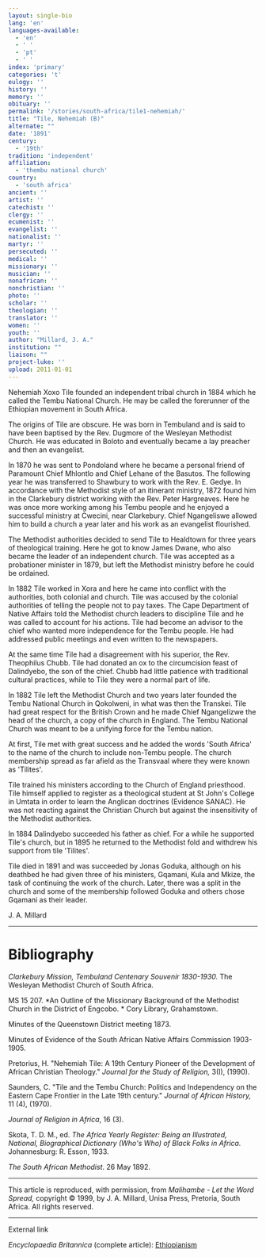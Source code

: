 ```yaml
---
layout: single-bio
lang: 'en'
languages-available:
  - 'en'
  - ' '
  - 'pt'
  - ' '
index: 'primary'
categories: 't'
eulogy: ''
history: ''
memory: ''
obituary: ''
permalink: '/stories/south-africa/tile1-nehemiah/'
title: "Tile, Nehemiah (B)"
alternate: ""
date: '1891'
century:
  - '19th'
tradition: 'independent'
affiliation:
  - 'thembu national church'
country:
  - 'south africa'
ancient: ''
artist: ''
catechist: ''
clergy: ''
ecumenist: ''
evangelist: ''
nationalist: ''
martyr: ''
persecuted: ''
medical: ''
missionary: ''
musician: ''
nonafrican: ''
nonchristian: ''
photo: ''
scholar: ''
theologian: ''
translator: ''
women: ''
youth: ''
author: "Millard, J. A."
institution: ""
liaison: ""
project-luke: ''
upload: 2011-01-01
---
```




Nehemiah Xoxo Tile founded an independent tribal church in 1884 which he called the Tembu National Church. He may be called the forerunner of the Ethiopian movement in South Africa.

The origins of Tile are obscure. He was born in Tembuland and is said to have been baptised by the Rev. Dugmore of the Wesleyan Methodist Church. He was educated in Boloto and eventually became a lay preacher and then an evangelist.

In 1870 he was sent to Pondoland where he became a personal friend of Paramount Chief Mhlontlo and Chief Lehane of the Basutos. The following year he was transferred to Shawbury to work with the Rev. E. Gedye. In accordance with the Methodist style of an itinerant ministry, 1872 found him in the Clarkebury district working with the Rev. Peter Hargreaves. Here he was once more working among his Tembu people and he enjoyed a successful ministry at Cwecini, near Clarkebury. Chief Ngangeliswe allowed him to build a church a year later and his work as an evangelist flourished.

The Methodist authorities decided to send Tile to Healdtown for three years of theological training. Here he got to know James Dwane, who also became the leader of an independent church. Tile was accepted as a probationer minister in 1879, but left the Methodist ministry before he could be ordained.

In 1882 Tile worked in Xora and here he came into conflict with the authorities, both colonial and church. Tile was accused by the colonial authorities of telling the people not to pay taxes. The Cape Department of Native Affairs told the Methodist church leaders to discipline Tile and he was called to account for his actions. Tile had become an advisor to the chief who wanted more independence for the Tembu people. He had addressed public meetings and even written to the newspapers.

At the same time Tile had a disagreement with his superior, the Rev. Theophilus Chubb. Tile had donated an ox to the circumcision feast of Dalindyebo, the son of the chief. Chubb had little patience with traditional cultural practices, while to Tile they were a normal part of life.

In 1882 Tile left the Methodist Church and two years later founded the Tembu National Church in Qokolweni, in what was then the Transkei. Tile had great respect for the British Crown and he made Chief Ngangelizwe the head of the church, a copy of the church in England. The Tembu National Church was meant to be a unifying force for the Tembu nation.

At first, Tile met with great success and he added the words 'South Africa' to the name of the church to include non-Tembu people. The church membership spread as far afield as the Transvaal where they were known as 'Tilites'.

Tile trained his ministers according to the Church of England priesthood. Tile himself applied to register as a theological student at St John's College in Umtata in order to learn the Anglican doctrines (Evidence SANAC). He was not reacting against the Christian Church but against the insensitivity of the Methodist authorities.

In 1884 Dalindyebo succeeded his father as chief. For a while he supported Tile's church, but in 1895 he returned to the Methodist fold and withdrew his support from tile 'Tilites'.

Tile died in 1891 and was succeeded by Jonas Goduka, although on his deathbed he had given three of his ministers, Gqamani, Kula and Mkize, the task of continuing the work of the church. Later, there was a split in the church and some of the membership followed Goduka and others chose Gqamani as their leader.

J. A. Millard

---

# Bibliography

*Clarkebury Mission, Tembuland Centenary Souvenir 1830-1930.* The Wesleyan Methodist Church of South Africa.

MS 15 207. *An Outline of the Missionary  Background of the Methodist Church in
the District of Engcobo. * Cory Library, Grahamstown.

Minutes of the Queenstown District meeting 1873.

Minutes of Evidence of the South African Native Affairs Commission 1903-1905.

Pretorius, H.  "Nehemiah Tile: A 19th Century Pioneer of the Development of
African Christian Theology."  *Journal for the Study of Religion,* 3(I), (1990).

Saunders, C. "Tile and the Tembu Church: Politics and Independency on the
Eastern Cape Frontier in the Late 19th century."  *Journal of  African History,* 11 (4), (1970).

*Journal of Religion in Africa*, 16 (3).

Skota, T. D. M., ed.  *The Africa Yearly Register: Being an Illustrated, National, Biographical Dictionary (Who's Who) of Black Folks in Africa.* Johannesburg: R. Esson, 1933.

*The South African Methodist*.  26 May 1892.

---

This article is reproduced, with permission, from *Malihambe - Let the Word Spread,* copyright &copy; 1999, by J. A. Millard, Unisa Press, Pretoria, South Africa.  All rights reserved.

---

External link

*Encyclopaedia Britannica*  (complete article):  [Ethiopianism](http://www.britannica.com/eb/article-9033133/Ethiopianism)